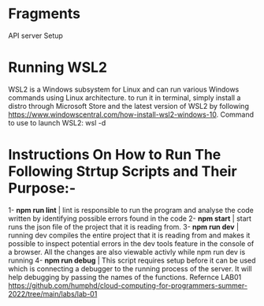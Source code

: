 # Fragments
API server Setup

# Running WSL2
WSL2 is a Windows subsystem for Linux and can run various Windows commands using Linux architecture. to run it in terminal, simply install a distro through Microsoft Store and the latest version of WSL2 by following https://www.windowscentral.com/how-install-wsl2-windows-10. 
Command to use to launch WSL2: wsl -d <distroName>

# Instructions On How to Run The Following Strtup Scripts and Their Purpose:-
1- **npm run lint** | lint is responsible to run the program and analyse the code written by identifying possible errors found in the  code
2- **npm start** | start runs the json file of the project that it is reading from. 
3- **npm run dev** | running dev compiles the entire project that it is reading from and makes it possible to inspect potential errors in the dev tools feature in the console of a browser. All the changes are also viewable activly while npm run dev is running
4- **npm run debug** | This script requires setup before it can be used which is connecting a debugger to the running process of the server. It will help debugging by passing the names of the functions. Refernce LAB01 https://github.com/humphd/cloud-computing-for-programmers-summer-2022/tree/main/labs/lab-01

	
